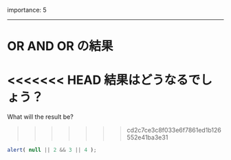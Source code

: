 importance: 5

---

# OR AND OR の結果

<<<<<<< HEAD
結果はどうなるでしょう？
=======
What will the result be?
>>>>>>> cd2c7ce3c8f033e6f7861ed1b126552e41ba3e31

```js
alert( null || 2 && 3 || 4 );
```
